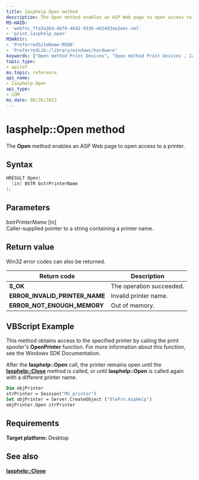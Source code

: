 ```yaml
---
title: Iasphelp Open method
description: The Open method enables an ASP Web page to open access to a printer.
MS-HAID:
- 'webfnc_7fa3a36d-4bf6-46d2-9336-e024d3aa1eec.xml'
- 'print.iasphelp_open'
MSHAttr:
- 'PreferredSiteName:MSDN'
- 'PreferredLib:/library/windows/hardware'
keywords: ["Open method Print Devices", "Open method Print Devices , Iasphelp interface", "Iasphelp interface Print Devices , Open method"]
topic_type:
- apiref
ms.topic: reference
api_name:
- Iasphelp.Open
api_type:
- COM
ms.date: 06/26/2023
---
```


# Iasphelp::Open method

The **Open** method enables an ASP Web page to open access to a printer.

## Syntax

```cpp
HRESULT Open(
  [in] BSTR bstrPrinterName
);
```

## Parameters

*bstrPrinterName* \[in\]  
Caller-supplied pointer to a string containing a printer name.

## Return value

Win32 error codes can also be returned.

| Return code | Description |
|--|--|
| **S_OK** | The operation succeeded. |
| **ERROR_INVALID_PRINTER_NAME** | Invalid printer name. |
| **ERROR_NOT_ENOUGH_MEMORY** | Out of memory. |

## VBScript Example

This method obtains access to the specified printer by calling the print spooler's **OpenPrinter** function. For more information about this function, see the Windows SDK Documentation.

After the **Iasphelp::Open** call, the printer remains open until the [**Iasphelp::Close**](iasphelp-close.md) method is called, or until **Iasphelp::Open** is called again with a different printer name.

```vb
Dim objPrinter
strPrinter = Session("MS_printer")
Set objPrinter = Server.CreateObject ("OlePrn.AspHelp")
objPrinter.Open strPrinter
```

## Requirements

**Target platform:** Desktop

## See also

[**Iasphelp::Close**](iasphelp-close.md)
